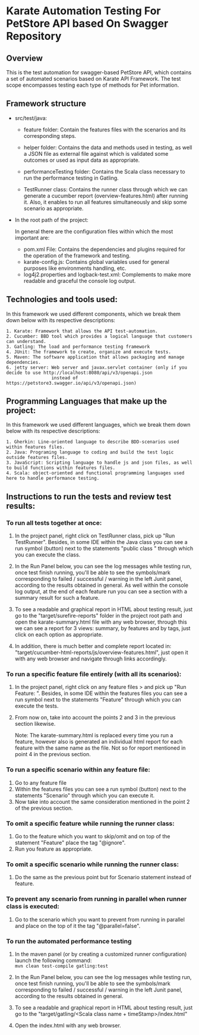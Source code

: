 # Karate Automation Testing For PetStore API based On Swagger Repository

## Overview
This is the test automation for swagger-based PetStore API, which contains a set of automated scenarios based on Karate API Framework. 
The test scope encompasses testing each type of methods for Pet information. 

## Framework structure
* src/test/java:
  
  - feature folder:
    Contain the features files with the scenarios and its corresponding steps.

  - helper folder:
    Contains the data and methods used in testing, as well a JSON file as external file against which is validated some outcomes or used as input data as appropriate. 

  - performanceTesting folder:
    Contains the Scala class necessary to run the performance testing in Gatling.
    
  - TestRunner class:
    Contains the runner class through which we can generate a cucumber report (overview-features.html) after running it.
    Also, it enables to run all features simultaneously and skip some scenario as appropriate. 


* In the root path of the project:
  
  In general there are the configuration files within which the most important are:

  - pom.xml File: Contains the dependencies and plugins required for the operation of the framework and testing.
  - karate-config.js: Contains global variables used for general purposes like environments handling, etc.
  - log4j2.properties and logback-test.xml: Complements to make more readable and graceful the console log output. 


## Technologies and tools used:
In this framework we used different components, which we break them down below with its respective descriptions:
```
1. Karate: Framework that allows the API test-automation.
2. Cucumber: BBD tool which provides a logical language that customers can understand.
3. Gatling: The load and performance testing framework
4. JUnit: The framework to create, organize and execute tests.
5. Maven: The software application that allows packaging and manage dependencies.
6. jetty server: Web server and javax.servlet container (only if you decide to use http://localhost:8080/api/v3/openapi.json 
                 instead of https://petstore3.swagger.io/api/v3/openapi.json)
```

## Programming Languages that make up the project:
In this framework we used different languages, which we break them down below with its respective descriptions:
```
1. Gherkin: Line-oriented language to describe BDD-scenarios used within features files.
2. Java: Programing language to coding and build the test logic outside features files.
3. JavaScript: Scripting language to handle js and json files, as well to build functions within features files.
4. Scala: object-oriented and functional programming languages used here to handle performance testing.
```

## Instructions to run the tests and review test results:

### To run all tests together at once:
1. In the project panel, right click on TestRunner class, pick up "Run TestRunner".
   Besides, in some IDE within the Java class you can see a run symbol (button) next to the statements "public class <className>" through which you can execute the class.

2. In the Run Panel below, you can see the log messages while testing run, once test finish running, you'll be able to see the symbols/mark corresponding to failed / successful / warning
   in the left Junit panel, according to the results obtained in general. 
   As well within the console log output, at the end of each feature run you can see a section with a summary result for such a feature.

3. To see a readable and graphical report in HTML about testing result, just go to the "target/surefire-reports" folder in the project root path and open the  karate-summary.html file with any web browser, through this we can see a report for 3 views: summary, by features and by tags, just click on each option as appropriate. 

4. In addition, there is much better and complete report located in: "target/cucumber-html-reports/js/overview-features.html", just open it with any web browser and navigate through links accordingly. 

### To run a specific feature file entirely (with all its scenarios):
1. In the project panel, right click on any feature files > and pick up "Run Feature: <file name>". 
   Besides, in some IDE within the features files you can see a run symbol next to the statements "Feature" through which you can execute the tests.
2. From now on, take into account the points 2 and 3 in the previous section likewise. 
    
    Note: The karate-summary.html is replaced every time you run a feature, however also is generated an individual html report for each feature with the same name as the file. Not so for report mentioned in point 4 in the previous section.  

### To run a specific scenario within any feature file:
1. Go to any feature file
2. Within the features files you can see a run symbol (button) next to the statements "Scenario" through which you can execute it.
3. Now take into account the same consideration mentioned in the point 2 of the previous section. 

### To omit a specific feature while running the runner class:
1. Go to the feature which you want to skip/omit and on top of the statement "Feature" place the tag "@ignore".
3. Run you feature as appropriate.

### To omit a specific scenario while running the runner class:
1. Do the same as the previous point but for Scenario statement instead of feature.

### To prevent any scenario  from running in parallel when runner class is executed:
1. Go to the scenario which you want to prevent from running in parallel and place on the top of it the tag "@parallel=false".

### To run the automated performance testing
1. In the maven panel (or by creating a customized runner configuration) launch the following command:  
    `mvn clean test-compile gatling:test`
    
2. In the Run Panel below, you can see the log messages while testing run, once test finish running, you'll be able to see the symbols/mark corresponding to failed / successful / warning
   in the left Junit panel, according to the results obtained in general. 
   
3. To see a readable and graphical report in HTML about testing result, just go to the "target/gatling/<Scala class name + timeStamp>/index.html"

4. Open the index.html with any web browser. 
